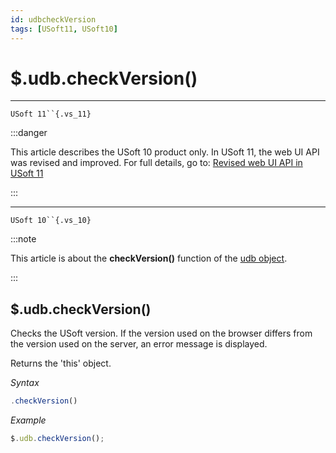 ```yaml
---
id: udbcheckVersion
tags: [USoft11, USoft10]
---
```

# $.udb.checkVersion()



----

`USoft 11``{.vs_11}`


:::danger

This article describes the USoft 10 product only.
In USoft 11, the web UI API was revised and improved. For full details, go to:
[Revised web UI API in USoft 11](/Web_and_app_UIs/UDB_udb/Revised_web_UI_API_in_USoft_11.md)

:::

----

`USoft 10``{.vs_10}`


:::note

This article is about the **checkVersion()** function of the [udb object](/Web_and_app_UIs/UDB_udb).

:::

## **$.udb.checkVersion()**

Checks the USoft version. If the version used on the browser differs from the version used on the server, an error message is displayed.

Returns the 'this' object.

*Syntax*

```js
.checkVersion()
```

*Example*

```js
$.udb.checkVersion();
```

 